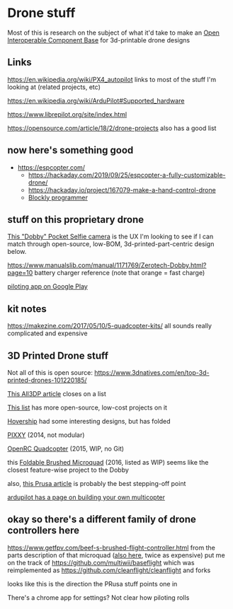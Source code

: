 # Drone stuff

Most of this is research on the subject of what it'd take to make an [Open Interoperable Component Base](rey3y-7md66-csaqb-af2wj-yrt0f) for 3d-printable drone designs

## Links

https://en.wikipedia.org/wiki/PX4_autopilot links to most of the stuff I'm looking at (related projects, etc)

https://en.wikipedia.org/wiki/ArduPilot#Supported_hardware

https://www.librepilot.org/site/index.html

https://opensource.com/article/18/2/drone-projects also has a good list

## now here's something good

- https://espcopter.com/
  - https://hackaday.com/2019/09/25/espcopter-a-fully-customizable-drone/
  - https://hackaday.io/project/167079-make-a-hand-control-drone
  - [Blockly programmer](https://espcopter.com/1513-2/)

## stuff on this proprietary drone

[This "Dobby" Pocket Selfie camera](https://www.amazon.com/ZEROTECH-Dobby-Pocket-Selfie-Camera/dp/B01IZ7MD1I/) is the UX I'm looking to see if I can match through open-source, low-BOM, 3d-printed-part-centric design below.

https://www.manualslib.com/manual/1171769/Zerotech-Dobby.html?page=10 battery charger reference (note that orange = fast charge)

[piloting app on Google Play](https://play.google.com/store/apps/details?id=com.zerotech.cameratime)

## kit notes

https://makezine.com/2017/05/10/5-quadcopter-kits/ all sounds really complicated and expensive

## 3D Printed Drone stuff

Not all of this is open source: https://www.3dnatives.com/en/top-3d-printed-drones-101220185/

[This All3DP article](https://all3dp.com/3d-print-drone-parts/) closes on a list

[This list](http://blog.layertrove.com/3d-printed-drone/) has more open-source, low-cost projects on it

[Hovership](http://www.thingiverse.com/Hovership/designs) had some interesting designs, but has folded

[PIXXY](https://www.thingiverse.com/thing:272234) (2014, not modular)

[OpenRC Quadcopter](http://www.thingiverse.com/thing:793425) (2015, WIP, no Git)

this [Foldable Brushed Microquad](https://www.thingiverse.com/thing:1604440) (2016, listed as WIP) seems like the closest feature-wise project to the Dobby

also, [this Prusa article](https://blog.prusaprinters.org/how-to-build-a-3d-printed-micro-drone/) is probably the best stepping-off point

[ardupilot has a page on building your own multicopter](http://ardupilot.org/copter/docs/build-your-own-multicopter.html)

## okay so there's a different family of drone controllers here

https://www.getfpv.com/beef-s-brushed-flight-controller.html from the parts description of that microquad ([also here][beef2], twice as expensive) put me on the track of https://github.com/multiwii/baseflight which was reimplemented as https://github.com/cleanflight/cleanflight and forks

[beef2]: https://www.thingbits.net/products/3dfly-beef-s-brushed-board-flight-controller

looks like this is the direction the PRusa stuff points one in

There's a chrome app for settings? Not clear how piloting rolls
